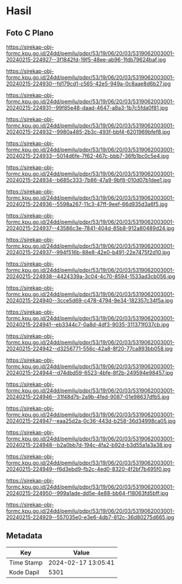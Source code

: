 # Hasil

## Foto C Plano

https://sirekap-obj-formc.kpu.go.id/24dd/pemilu/pdpr/53/19/06/20/03/5319062003001-20240215-224927--3f1842fd-19f5-48ee-ab96-1fdb79624baf.jpg

https://sirekap-obj-formc.kpu.go.id/24dd/pemilu/pdpr/53/19/06/20/03/5319062003001-20240215-224930--fd179cd1-c565-42e5-949a-0c8aae8d6b27.jpg

https://sirekap-obj-formc.kpu.go.id/24dd/pemilu/pdpr/53/19/06/20/03/5319062003001-20240215-224931--99f85e48-daad-4647-a8a3-1b7c5fda0f81.jpg

https://sirekap-obj-formc.kpu.go.id/24dd/pemilu/pdpr/53/19/06/20/03/5319062003001-20240215-224932--9980a485-2b3c-493f-bbf4-6201969bfef8.jpg

https://sirekap-obj-formc.kpu.go.id/24dd/pemilu/pdpr/53/19/06/20/03/5319062003001-20240215-224933--5014d6fe-7f62-467c-bbb7-36fb1bc0c5e4.jpg

https://sirekap-obj-formc.kpu.go.id/24dd/pemilu/pdpr/53/19/06/20/03/5319062003001-20240215-224934--b685c333-7b86-47a9-9bf8-010d07b1dee1.jpg

https://sirekap-obj-formc.kpu.go.id/24dd/pemilu/pdpr/53/19/06/20/03/5319062003001-20240215-224936--5598a267-11c3-47ff-9eef-66d935d3a6f5.jpg

https://sirekap-obj-formc.kpu.go.id/24dd/pemilu/pdpr/53/19/06/20/03/5319062003001-20240215-224937--43586c3e-7841-404d-85b8-912a80489d24.jpg

https://sirekap-obj-formc.kpu.go.id/24dd/pemilu/pdpr/53/19/06/20/03/5319062003001-20240215-224937--994f516b-88e8-42e0-b491-22e7475f2d10.jpg

https://sirekap-obj-formc.kpu.go.id/24dd/pemilu/pdpr/53/19/06/20/03/5319062003001-20240215-224938--4424339a-3c04-4c70-8594-1533ad3cb056.jpg

https://sirekap-obj-formc.kpu.go.id/24dd/pemilu/pdpr/53/19/06/20/03/5319062003001-20240215-224940--3cce5d69-c478-4794-9e34-182357c34f5a.jpg

https://sirekap-obj-formc.kpu.go.id/24dd/pemilu/pdpr/53/19/06/20/03/5319062003001-20240215-224941--eb3344c7-0a8d-4df3-9035-311371f037cb.jpg

https://sirekap-obj-formc.kpu.go.id/24dd/pemilu/pdpr/53/19/06/20/03/5319062003001-20240215-224942--d3256771-556c-42a8-8f20-77ca893bb058.jpg

https://sirekap-obj-formc.kpu.go.id/24dd/pemilu/pdpr/53/19/06/20/03/5319062003001-20240215-224944--d74dbd59-6523-4bfe-8f2b-249594e98457.jpg

https://sirekap-obj-formc.kpu.go.id/24dd/pemilu/pdpr/53/19/06/20/03/5319062003001-20240215-224946--31f48d7b-2a9b-4fed-9087-01e98637dfb5.jpg

https://sirekap-obj-formc.kpu.go.id/24dd/pemilu/pdpr/53/19/06/20/03/5319062003001-20240215-224947--eaa25d2a-0c36-443d-b258-36d34998ca05.jpg

https://sirekap-obj-formc.kpu.go.id/24dd/pemilu/pdpr/53/19/06/20/03/5319062003001-20240215-224948--b2a0bb7d-194c-4fa2-b92d-b3d55a1a3a38.jpg

https://sirekap-obj-formc.kpu.go.id/24dd/pemilu/pdpr/53/19/06/20/03/5319062003001-20240215-224949--f6d3ebd9-fb2c-4ed0-8320-4f2bf7b495f0.jpg

https://sirekap-obj-formc.kpu.go.id/24dd/pemilu/pdpr/53/19/06/20/03/5319062003001-20240215-224950--999a1ade-dd5e-4e88-bb64-f18063fd5bff.jpg

https://sirekap-obj-formc.kpu.go.id/24dd/pemilu/pdpr/53/19/06/20/03/5319062003001-20240215-224929--557035e0-e3e6-4db7-812c-36d80275d665.jpg


## Metadata

| Key        | Value               |
| ---------- | ------------------- |
| Time Stamp | 2024-02-17 13:05:41 |
| Kode Dapil | 5301                |



